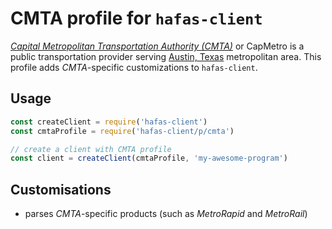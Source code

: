 # CMTA profile for `hafas-client`

[*Capital Metropolitan Transportation Authority (CMTA)*](https://en.wikipedia.org/wiki/Capital_Metropolitan_Transportation_Authority) or CapMetro is a public transportation provider serving [Austin, Texas](https://en.wikipedia.org/wiki/Austin,_Texas) metropolitan area. This profile adds *CMTA*-specific customizations to `hafas-client`. 

## Usage

```js
const createClient = require('hafas-client')
const cmtaProfile = require('hafas-client/p/cmta')

// create a client with CMTA profile
const client = createClient(cmtaProfile, 'my-awesome-program')
```


## Customisations

- parses *CMTA*-specific products (such as *MetroRapid* and *MetroRail*)

